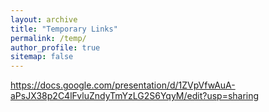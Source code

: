 ```yaml
---
layout: archive
title: "Temporary Links"
permalink: /temp/
author_profile: true
sitemap: false
---
```


https://docs.google.com/presentation/d/1ZVpVfwAuA-aPsJX38p2C4lFvluZndyTmYzLG2S6YqyM/edit?usp=sharing
